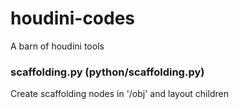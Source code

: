 # houdini-codes
A barn of houdini tools

### scaffolding.py (python/scaffolding.py)
Create scaffolding nodes in '/obj' and layout children

